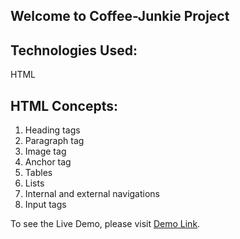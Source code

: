 ## Welcome to Coffee-Junkie Project

## Technologies Used:
HTML

## HTML Concepts:
1. Heading tags
2. Paragraph tag
3. Image tag
4. Anchor tag
5. Tables
6. Lists
7. Internal and external navigations
8. Input tags

To see the Live Demo, please visit [Demo Link](#).